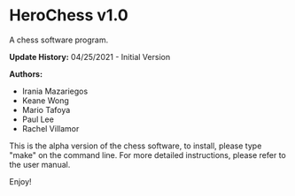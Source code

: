 # HeroChess v1.0
A chess software program. 

**Update History:**
04/25/2021 - Initial Version

**Authors:**
* Irania Mazariegos
* Keane Wong
* Mario Tafoya 
* Paul Lee
* Rachel Villamor

This is the alpha version of the chess software, to install, please type "make" on the command line.
For more detailed instructions, please refer to the user manual.

Enjoy!
